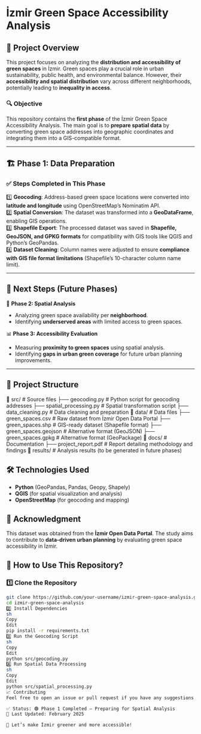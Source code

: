 # İzmir Green Space Accessibility Analysis  

## 📌 Project Overview  
This project focuses on analyzing the **distribution and accessibility of green spaces** in İzmir. Green spaces play a crucial role in urban sustainability, public health, and environmental balance. However, their **accessibility and spatial distribution** vary across different neighborhoods, potentially leading to **inequality in access**.  

### **🔍 Objective**  
This repository contains the **first phase** of the İzmir Green Space Accessibility Analysis. The main goal is to **prepare spatial data** by converting green space addresses into geographic coordinates and integrating them into a GIS-compatible format.  

---

## 🏗 **Phase 1: Data Preparation**
### **✅ Steps Completed in This Phase**  
1️⃣ **Geocoding**: Address-based green space locations were converted into **latitude and longitude** using OpenStreetMap’s Nominatim API.  
2️⃣ **Spatial Conversion**: The dataset was transformed into a **GeoDataFrame**, enabling GIS operations.  
3️⃣ **Shapefile Export**: The processed dataset was saved in **Shapefile, GeoJSON, and GPKG formats** for compatibility with GIS tools like QGIS and Python’s GeoPandas.  
4️⃣ **Dataset Cleaning**: Column names were adjusted to ensure **compliance with GIS file format limitations** (Shapefile’s 10-character column name limit).  

---

## 🎯 **Next Steps (Future Phases)**
🚀 **Phase 2: Spatial Analysis**  
- Analyzing green space availability per **neighborhood**.  
- Identifying **underserved areas** with limited access to green spaces.  

📊 **Phase 3: Accessibility Evaluation**  
- Measuring **proximity to green spaces** using spatial analysis.  
- Identifying **gaps in urban green coverage** for future urban planning improvements.  

---

## 📂 **Project Structure**
📁 src/ # Source files
├── geocoding.py # Python script for geocoding addresses
├── spatial_processing.py # Spatial transformation script
├── data_cleaning.py # Data cleaning and preparation
📁 data/ # Data files
├── green_spaces.csv # Raw dataset from İzmir Open Data Portal
├── green_spaces.shp # GIS-ready dataset (Shapefile format)
├── green_spaces.geojson # Alternative format (GeoJSON)
├── green_spaces.gpkg # Alternative format (GeoPackage)
📁 docs/ # Documentation
├── project_report.pdf # Report detailing methodology and findings
📁 results/ # Analysis results (to be generated in future phases)

## 🛠 **Technologies Used**
- **Python** (GeoPandas, Pandas, Geopy, Shapely)  
- **QGIS** (for spatial visualization and analysis)  
- **OpenStreetMap** (for geocoding and mapping)  
## 📢 **Acknowledgment**  
This dataset was obtained from the **İzmir Open Data Portal**. The study aims to contribute to **data-driven urban planning** by evaluating green space accessibility in İzmir.  

## 📌 **How to Use This Repository?**
### **1️⃣ Clone the Repository**  
```sh
git clone https://github.com/your-username/izmir-green-space-analysis.git
cd izmir-green-space-analysis
2️⃣ Install Dependencies
sh
Copy
Edit
pip install -r requirements.txt
3️⃣ Run the Geocoding Script
sh
Copy
Edit
python src/geocoding.py
4️⃣ Run Spatial Data Processing
sh
Copy
Edit
python src/spatial_processing.py
📈 Contributing
Feel free to open an issue or pull request if you have any suggestions or improvements!

✅ Status: 🟢 Phase 1 Completed – Preparing for Spatial Analysis
📅 Last Updated: February 2025

🚀 Let’s make İzmir greener and more accessible!
